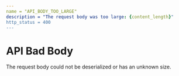 ```yaml
---
name = "API_BODY_TOO_LARGE"
description = "The request body was too large: {content_length}"
http_status = 400
---
```


# API Bad Body

The request body could not be deserialized or has an unknown size.
